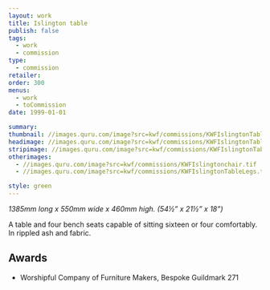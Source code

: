 ```yaml
---
layout: work
title: Islington table
publish: false
tags:
  - work
  - commission
type:
  - commission
retailer:
order: 300
menus:
  - work
  - toCommission
date: 1999-01-01

summary:
thumbnail: //images.quru.com/image?src=kwf/commissions/KWFIslingtonTable.jpg&right=0.85313&left=0.225&width=175&height=175
headimage: //images.quru.com/image?src=kwf/commissions/KWFIslingtonTable.jpg
stripimage: //images.quru.com/image?src=kwf/commissions/KWFIslingtonTable.jpg&bottom=0.68&top=0.068&autocropfit=1
otherimages:
  - //images.quru.com/image?src=kwf/commissions/KWFIslingtonchair.tif
  - //images.quru.com/image?src=kwf/commissions/KWFIslingtonTableLegs.tif

style: green
---
```

_1385mm long x 550mm wide x 460mm high. (54&frac12;” x 21&frac12;” x 18”)_

A table and four bench seats capable of sitting sixteen or four comfortably. In rippled ash and fabric.

## Awards ##
- Worshipful Company of Furniture Makers, Bespoke Guildmark 271
